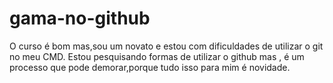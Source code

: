 # gama-no-github
O curso é bom mas,sou um novato e estou com dificuldades de utilizar o git no meu CMD.
Estou pesquisando formas de utilizar o github mas , é um processo que pode demorar,porque tudo isso para mim é novidade. 
